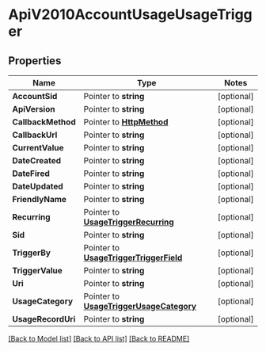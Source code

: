 # ApiV2010AccountUsageUsageTrigger

## Properties
Name | Type | Notes
------------ | ------------- | -------------
**AccountSid** | Pointer to **string** | [optional] 
**ApiVersion** | Pointer to **string** | [optional] 
**CallbackMethod** | Pointer to [**HttpMethod**](http_method.md) | [optional] 
**CallbackUrl** | Pointer to **string** | [optional] 
**CurrentValue** | Pointer to **string** | [optional] 
**DateCreated** | Pointer to **string** | [optional] 
**DateFired** | Pointer to **string** | [optional] 
**DateUpdated** | Pointer to **string** | [optional] 
**FriendlyName** | Pointer to **string** | [optional] 
**Recurring** | Pointer to [**UsageTriggerRecurring**](usage_trigger_recurring.md) | [optional] 
**Sid** | Pointer to **string** | [optional] 
**TriggerBy** | Pointer to [**UsageTriggerTriggerField**](usage_trigger_trigger_field.md) | [optional] 
**TriggerValue** | Pointer to **string** | [optional] 
**Uri** | Pointer to **string** | [optional] 
**UsageCategory** | Pointer to [**UsageTriggerUsageCategory**](usage_trigger_usage_category.md) | [optional] 
**UsageRecordUri** | Pointer to **string** | [optional] 

[[Back to Model list]](../README.md#documentation-for-models) [[Back to API list]](../README.md#documentation-for-api-endpoints) [[Back to README]](../README.md)


